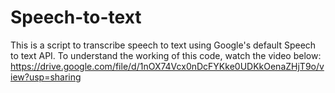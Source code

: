 # Speech-to-text
This is a script to transcribe speech to text using Google's default Speech to text API. 
To understand the working of this code, watch the video below:
https://drive.google.com/file/d/1nOX74Vcx0nDcFYKke0UDKkOenaZHjT9o/view?usp=sharing

